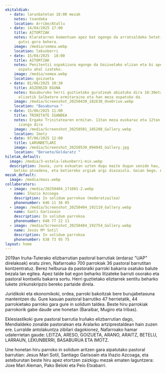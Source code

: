 ```yaml
---
ekitaldiak:
  - date: larunbatetan 18:00 mezak
    notes: txandaka
    location: Arribe/Atallu
  - date: 14/04/2025 17:00
    title: AITORTZAK
    notes: Klaratarren komentuan apez bat egongo da arratsaldeko 5etatik 6:30ak ARTE
      gutxi gora behera.
    image: /media/semea.webp
    location: lekunberri
  - date: 15/04/2025  18:00
    title: AITORTZAK
    notes: Penitentzi ospakizuna egongo da Goizuetako elizan eta bi apez aitortza
      ospatu ahal izateko.
    image: /media/semea.webp
    location: goizueta
  - date: 01/06/2025 10:30
    title: ASZENSIO EGUNA
    notes: Basaburuko herri guztietako gurutzeak abiatuko dira 10:30etan Itsasoko
      elizetik Salbatore ermitaraino eta han meza ospatuko da.
    image: /media/Screenshot_20250430_182630_OneDrive.webp
    location: "Basaburua "
  - date: 15/06/2025 11:00
    title: TRINITATE IGANDEA
    notes: Ergako Trinitatearen ermitan. 11tan meza euskaraz eta 12tan erdaraz
      izango dira
    image: /media/Screenshot_20250501_185208_Gallery.webp
    location: Imotz
  - date: 07/06/2025 12:00
    title: LARUNBETLARI
    image: /media/Screenshot_20250530_094045_Gallery.jpg
    location: "Beruete/Goldaratz "
hiletak_default:
  image: /media/3-estela-lekunberri-min.webp
  description: Jauna, zure eskuetan uzten dugu maite dugun senide hau, emaiozu
    betiko atsedena, eta betiereko argiak argi diezaiola. Goian bego. Amen
mezak_default:
  image: /media/mass.webp
collaborators:
  - image: /media/20250404_171601-2.webp
    name: Iñazio Azcoaga
    description: In solidum parrokoa (moderatzailea)
    phonenumber: 646 11 36 05
  - image: /media/Screenshot_20250404_192119_Gallery.webp
    name: Santi Garisoain
    description: In solidum parrokoa
    phonenumber: 648 77 22 11
  - image: /media/Screenshot_20250404_192754_Gallery.webp
    name: Jesús Mª Sotil
    description: In solidum parrokoa
    phonenumber: 638 73 95 75
layout: home
---
```

2019an Iruña-Tuterako elizbarrutian pastoral barrutiak (erdaraz "UAP" direlakoak) eratu ziren, Nafarroako 700 parrokiak 36 pastoral barrutitan kontzentratuz. Berez helburua da pastoralki parroki bakarra osatuko balute bezala lan egitea. Apez talde bat egon beharko litzateke barruti osorako eta pastoral kontseilu bakarra sortu. Herri guztietako eliztarrek sentitu beharko lukete zirkunskripzio bereko partaide direla.

Juridikoki eta ekonomikoki, ordea, parroki bakoitzak bere burujabetasuna mantentzen du. Gure kasuan pastoral barrutiko 47 herrietatik, 44 parrokietako parroko gara gure in solidum taldea. Beste hiru parrokiak parrokorik gabe daude une honetan (Baraibar, Mugiro eta Iribas).

Eklesiastikoki gure pastoral barrutia Iruñako elizbarrutian dago, Mendialdeko zonalde pastoralean eta Aralarko artziprestaldean hain zuzen ere. Lurralde antolakuntza zibilari dagokionez, Nafarroako hamar udalerrietan gaude: LEITZA, ARESO, GOIZUETA, ARANO, ARAITZ, BETELU, LARRAUN, LEKUNBERRI, BASABURUA ETA IMOTZ.

Une honetan hiru parroko in solidum aritzen gara aipatutako pastoral barrutian: Jesus Mari Sotil, Santiago Garisoain eta Iñazio Azcoaga, eta asteburutan beste hiru apez etortzen zaizkigu mezak ematen laguntzera: Joxe Mari Aleman, Pako Beloki eta Peio Etxabarri.